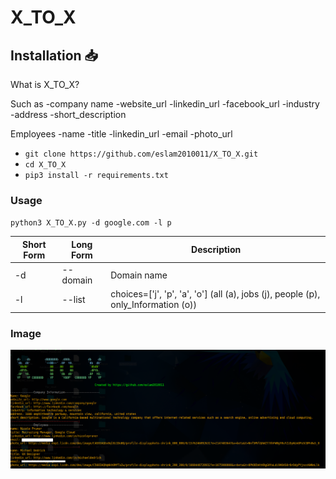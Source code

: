 # X_TO_X

Installation 📥
-------
What is X_TO_X?

Such as
-company name
-website_url
-linkedin_url
-facebook_url
-industry
-address
-short_description

Employees
-name
-title
-linkedin_url
-email
-photo_url

- `git clone https://github.com/eslam2010011/X_TO_X.git`
- `cd X_TO_X`
- `pip3 install -r requirements.txt`



### Usage
`python3 X_TO_X.py -d google.com -l p`


Short Form    | Long Form     | Description
------------- | ------------- |-------------
-d            | --domain      | Domain name
-l            | --list        | choices=['j', 'p', 'a', 'o'] (all (a), jobs (j), people (p), only_Information (o)) 


### Image
<img src="https://github.com/eslam2010011/X_TO_X/blob/main/Screenshot%20at%202022-12-28%2014-08-27.png">
